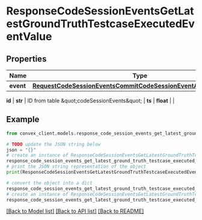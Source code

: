# ResponseCodeSessionEventsGetLatestGroundTruthTestcaseExecutedEventValue


## Properties

Name | Type | Description | Notes
------------ | ------------- | ------------- | -------------
**event** | [**RequestCodeSessionEventsCommitCodeSessionEventArgsEventOneOf7**](RequestCodeSessionEventsCommitCodeSessionEventArgsEventOneOf7.md) |  | 

**id** | **str** | ID from table \&quot;codeSessionEvents\&quot; | 
**ts** | **float** |  | 

## Example

```python
from convex_client.models.response_code_session_events_get_latest_ground_truth_testcase_executed_event_value import ResponseCodeSessionEventsGetLatestGroundTruthTestcaseExecutedEventValue

# TODO update the JSON string below
json = "{}"
# create an instance of ResponseCodeSessionEventsGetLatestGroundTruthTestcaseExecutedEventValue from a JSON string
response_code_session_events_get_latest_ground_truth_testcase_executed_event_value_instance = ResponseCodeSessionEventsGetLatestGroundTruthTestcaseExecutedEventValue.from_json(json)
# print the JSON string representation of the object
print(ResponseCodeSessionEventsGetLatestGroundTruthTestcaseExecutedEventValue.to_json())

# convert the object into a dict
response_code_session_events_get_latest_ground_truth_testcase_executed_event_value_dict = response_code_session_events_get_latest_ground_truth_testcase_executed_event_value_instance.to_dict()
# create an instance of ResponseCodeSessionEventsGetLatestGroundTruthTestcaseExecutedEventValue from a dict
response_code_session_events_get_latest_ground_truth_testcase_executed_event_value_from_dict = ResponseCodeSessionEventsGetLatestGroundTruthTestcaseExecutedEventValue.from_dict(response_code_session_events_get_latest_ground_truth_testcase_executed_event_value_dict)
```
[[Back to Model list]](../README.md#documentation-for-models) [[Back to API list]](../README.md#documentation-for-api-endpoints) [[Back to README]](../README.md)


